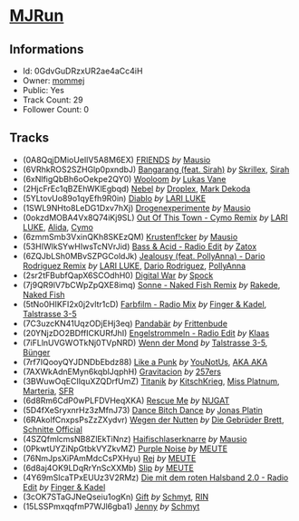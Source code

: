 # [MJRun](https://open.spotify.com/playlist/0GdvGuDRzxUR2ae4aCc4iH)
## Informations
<!-- META_BEGIN -->
- Id: 0GdvGuDRzxUR2ae4aCc4iH
- Owner: [mommej](https://open.spotify.com/user/mommej)
- Public: Yes
- Track Count: 29
- Follower Count: 0
<!-- META_END -->


## Tracks
<!-- TRACK_LIST_BEGIN -->
- (0A8QqjDMioUeIlV5A8M6EX) [FRIENDS](https://open.spotify.com/track/0A8QqjDMioUeIlV5A8M6EX) *by* [Mausio](https://open.spotify.com/artist/5yzLRjAu6ni4Bb3fQDED2q)
- (6VRhkROS2SZHGlp0pxndbJ) [Bangarang (feat. Sirah)](https://open.spotify.com/track/6VRhkROS2SZHGlp0pxndbJ) *by* [Skrillex](https://open.spotify.com/artist/5he5w2lnU9x7JFhnwcekXX), [Sirah](https://open.spotify.com/artist/3oAazIwC0nAYkOKVQPUC38)
- (6xNlfigQbBh6oOekpe2QY0) [Wooloom](https://open.spotify.com/track/6xNlfigQbBh6oOekpe2QY0) *by* [Lukas Vane](https://open.spotify.com/artist/4KG9oqu0VXEqu6fNdiip0U)
- (2HjcFrEc1qBZEhWKlEgbqd) [Nebel](https://open.spotify.com/track/2HjcFrEc1qBZEhWKlEgbqd) *by* [Droplex](https://open.spotify.com/artist/5yePldMswAMD9fvIfRUc2o), [Mark Dekoda](https://open.spotify.com/artist/3FzG2HgsgPRfwpX1qSK1g8)
- (5YLtovUo89o1qyEfh9R0in) [Diablo](https://open.spotify.com/track/5YLtovUo89o1qyEfh9R0in) *by* [LARI LUKE](https://open.spotify.com/artist/4CTjrUu7zgqHjGDjFKYTAm)
- (1SWL9NHto8LeDG1Dxv7hXj) [Drogenexperimente](https://open.spotify.com/track/1SWL9NHto8LeDG1Dxv7hXj) *by* [Mausio](https://open.spotify.com/artist/5yzLRjAu6ni4Bb3fQDED2q)
- (0okzdMOBA4Vx8Q74iKj9SL) [Out Of This Town - Cymo Remix](https://open.spotify.com/track/0okzdMOBA4Vx8Q74iKj9SL) *by* [LARI LUKE](https://open.spotify.com/artist/4CTjrUu7zgqHjGDjFKYTAm), [Alida](https://open.spotify.com/artist/1kiq2kUV0cbLUhJsr7cpW0), [Cymo](https://open.spotify.com/artist/647lzSJQDyYGmPtTl6LWjH)
- (6zmmSmb3VxinQKh8SKEzQM) [Krustenf!cker](https://open.spotify.com/track/6zmmSmb3VxinQKh8SKEzQM) *by* [Mausio](https://open.spotify.com/artist/5yzLRjAu6ni4Bb3fQDED2q)
- (53HIWlkSYwHIwsTcNVrJid) [Bass & Acid - Radio Edit](https://open.spotify.com/track/53HIWlkSYwHIwsTcNVrJid) *by* [Zatox](https://open.spotify.com/artist/27Z5l2Kfy1IaYZMg5INWqO)
- (6ZQJbLSh0MBvSZPGColdJk) [Jealousy (feat. PollyAnna) - Dario Rodriguez Remix](https://open.spotify.com/track/6ZQJbLSh0MBvSZPGColdJk) *by* [LARI LUKE](https://open.spotify.com/artist/4CTjrUu7zgqHjGDjFKYTAm), [Dario Rodriguez](https://open.spotify.com/artist/2hWrmZhAfziW6WnBytCCUv), [PollyAnna](https://open.spotify.com/artist/3mRSi79NwnlKaOH8vFxBVL)
- (2sr2tFBubfQapX6SCOdhH0) [Digital War](https://open.spotify.com/track/2sr2tFBubfQapX6SCOdhH0) *by* [Spock](https://open.spotify.com/artist/45eOANIj1vvkt8olH7Zh71)
- (7j9QR9lV7bCWpZpQXE8imq) [Sonne - Naked Fish Remix](https://open.spotify.com/track/7j9QR9lV7bCWpZpQXE8imq) *by* [Rakede](https://open.spotify.com/artist/4soVkCNrRQccCv4Nohz273), [Naked Fish](https://open.spotify.com/artist/1t4mk92GzNLlU5tFVDbakI)
- (5tNo0HIKFI2x0j2vltr1cD) [Farbfilm - Radio Mix](https://open.spotify.com/track/5tNo0HIKFI2x0j2vltr1cD) *by* [Finger & Kadel](https://open.spotify.com/artist/2W3QMj8bgNagVT9v9zktdM), [Talstrasse 3-5](https://open.spotify.com/artist/3feOSXm5By7BCxuBwa2wbb)
- (7C3uzcKN41UqzODjEHj3eq) [Pandabär](https://open.spotify.com/track/7C3uzcKN41UqzODjEHj3eq) *by* [Frittenbude](https://open.spotify.com/artist/7jy0nL3F5ehHJxXYMBImkk)
- (20YNjzDO2BDffICKURfJhI) [Engelstrommeln - Radio Edit](https://open.spotify.com/track/20YNjzDO2BDffICKURfJhI) *by* [Klaas](https://open.spotify.com/artist/25sJFKMqDENdsTF7zRXoif)
- (7iFLlnUVGWOTkNj0TVpNRD) [Wenn der Mond](https://open.spotify.com/track/7iFLlnUVGWOTkNj0TVpNRD) *by* [Talstrasse 3-5](https://open.spotify.com/artist/3feOSXm5By7BCxuBwa2wbb), [Bünger](https://open.spotify.com/artist/5L0qZDuwWRFFHlWt8mXKwm)
- (7rf7IQooyQYJDNDbEbdz88) [Like a Punk](https://open.spotify.com/track/7rf7IQooyQYJDNDbEbdz88) *by* [YouNotUs](https://open.spotify.com/artist/67ghKnycRX6VM1xfqJSMlH), [AKA AKA](https://open.spotify.com/artist/64fjAjykuM8Oc3Bqup4g72)
- (7AXWkAdnEMyn6kqblJqphH) [Gravitacion](https://open.spotify.com/track/7AXWkAdnEMyn6kqblJqphH) *by* [257ers](https://open.spotify.com/artist/6ihLfpY3cmdGyWEnItn30w)
- (3BWuwOqECIlquXZQDrfUmZ) [Titanik](https://open.spotify.com/track/3BWuwOqECIlquXZQDrfUmZ) *by* [KitschKrieg](https://open.spotify.com/artist/5tHiL8SKSaZGMBUPIiSmX4), [Miss Platnum](https://open.spotify.com/artist/30SUIQhGDLj1pP0yg4fSMu), [Marteria](https://open.spotify.com/artist/3nDNDLcZuSto4k9u4AbcLB), [SFR](https://open.spotify.com/artist/53EHeXzGs4HheTCTnwfPEr)
- (6d8Rm6CdP0wPLFDVHeqXKA) [Rescue Me](https://open.spotify.com/track/6d8Rm6CdP0wPLFDVHeqXKA) *by* [NUGAT](https://open.spotify.com/artist/74yjU6gHx05PeHAokao6DS)
- (5D4fXeSryxnrHz3zMfnJ73) [Dance Bitch Dance](https://open.spotify.com/track/5D4fXeSryxnrHz3zMfnJ73) *by* [Jonas Platin](https://open.spotify.com/artist/5BEbYYxD3IeqFhcOhoiAIK)
- (6RAkolfCnxpsPsZzZXydvr) [Wegen der Nutten](https://open.spotify.com/track/6RAkolfCnxpsPsZzZXydvr) *by* [Die Gebrüder Brett](https://open.spotify.com/artist/07vNMZfNvVVmo0Ajvj8foo), [Schnitte Official](https://open.spotify.com/artist/1cRRvizrKNLCzSGrqhtMv7)
- (4SZQfmlcmsNB8ZlEkTiNnz) [Haifischlaserknarre](https://open.spotify.com/track/4SZQfmlcmsNB8ZlEkTiNnz) *by* [Mausio](https://open.spotify.com/artist/5yzLRjAu6ni4Bb3fQDED2q)
- (0PkwtUYZiNpGtbkVYZkvMZ) [Purple Noise](https://open.spotify.com/track/0PkwtUYZiNpGtbkVYZkvMZ) *by* [MEUTE](https://open.spotify.com/artist/1z5xbcOeFRQXBVDpvRPh8H)
- (76NmJpsXiPAmMdcCsPXHyu) [Rej](https://open.spotify.com/track/76NmJpsXiPAmMdcCsPXHyu) *by* [MEUTE](https://open.spotify.com/artist/1z5xbcOeFRQXBVDpvRPh8H)
- (6d8aj4OK9LDqRrYnScXXMb) [Slip](https://open.spotify.com/track/6d8aj4OK9LDqRrYnScXXMb) *by* [MEUTE](https://open.spotify.com/artist/1z5xbcOeFRQXBVDpvRPh8H)
- (4Y69mSlcaTPxEUUz3V2RMz) [Die mit dem roten Halsband 2.0 - Radio Edit](https://open.spotify.com/track/4Y69mSlcaTPxEUUz3V2RMz) *by* [Finger & Kadel](https://open.spotify.com/artist/2W3QMj8bgNagVT9v9zktdM)
- (3cOK7STaGJNeQseiu1ogKn) [Gift](https://open.spotify.com/track/3cOK7STaGJNeQseiu1ogKn) *by* [Schmyt](https://open.spotify.com/artist/2DysK49GjODUdRupTMZrfb), [RIN](https://open.spotify.com/artist/18ISxWwWjV6rPLoVCXf1dz)
- (15LSSPmxqqfmP7WJl6gba1) [Jenny](https://open.spotify.com/track/15LSSPmxqqfmP7WJl6gba1) *by* [Schmyt](https://open.spotify.com/artist/2DysK49GjODUdRupTMZrfb)
<!-- TRACK_LIST_END -->
